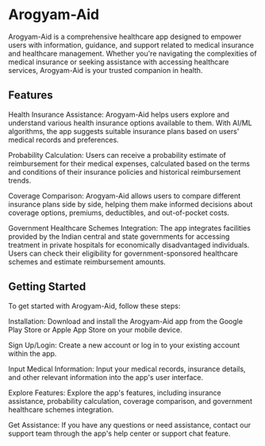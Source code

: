 # Arogyam-Aid

Arogyam-Aid is a comprehensive healthcare app designed to empower users with information, guidance, and support related to medical insurance and healthcare management. Whether you're navigating the complexities of medical insurance or seeking assistance with accessing healthcare services, Arogyam-Aid is your trusted companion in health.

## Features

Health Insurance Assistance: Arogyam-Aid helps users explore and understand various health insurance options available to them. With AI/ML algorithms, the app suggests suitable insurance plans based on users' medical records and preferences.

Probability Calculation: Users can receive a probability estimate of reimbursement for their medical expenses, calculated based on the terms and conditions of their insurance policies and historical reimbursement trends.

Coverage Comparison: Arogyam-Aid allows users to compare different insurance plans side by side, helping them make informed decisions about coverage options, premiums, deductibles, and out-of-pocket costs.

Government Healthcare Schemes Integration: The app integrates facilities provided by the Indian central and state governments for accessing treatment in private hospitals for economically disadvantaged individuals. Users can check their eligibility for government-sponsored healthcare schemes and estimate reimbursement amounts.

## Getting Started

To get started with Arogyam-Aid, follow these steps:

Installation: Download and install the Arogyam-Aid app from the Google Play Store or Apple App Store on your mobile device.

Sign Up/Login: Create a new account or log in to your existing account within the app.

Input Medical Information: Input your medical records, insurance details, and other relevant information into the app's user interface.

Explore Features: Explore the app's features, including insurance assistance, probability calculation, coverage comparison, and government healthcare schemes integration.

Get Assistance: If you have any questions or need assistance, contact our support team through the app's help center or support chat feature.
